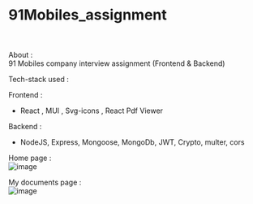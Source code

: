 # 91Mobiles_assignment <br> <br>
About : <br>
91 Mobiles company interview assignment (Frontend & Backend) <br>

Tech-stack used : <br>

Frontend : <br>
* React , MUI , Svg-icons , React Pdf Viewer <br>

Backend : <br> 
* NodeJS, Express, Mongoose, MongoDb, JWT, Crypto, multer, cors <br>

Home page : <br>
![image](https://user-images.githubusercontent.com/99667252/189514928-3e23020d-716d-4814-b175-afe2a0f34db7.png) <br>



My documents page : <br> 
![image](https://user-images.githubusercontent.com/99667252/189514823-4a52438a-11a2-4e4a-96b9-cad08258d4bd.png)
